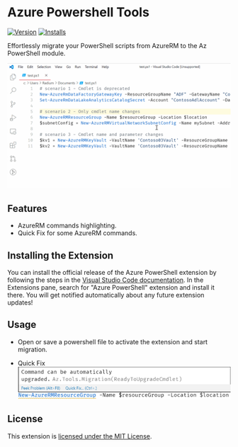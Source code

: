 # Azure Powershell Tools

[![Version](https://vsmarketplacebadge.apphb.com/version/azps-tools.azps-tools.svg)](https://marketplace.visualstudio.com/items?itemName=azps-tools.azps-tools)
[![Installs](https://vsmarketplacebadge.apphb.com/installs-short/azps-tools.azps-tools.svg)](https://marketplace.visualstudio.com/items?itemName=azps-tools.azps-tools)

Effortlessly migrate your PowerShell scripts from AzureRM to the Az PowerShell module.

![Azure Powershell Tools overview](resources/readme/overview.gif)

## Features

- AzureRM commands highlighting.
- Quick Fix for some AzureRM commands.

## Installing the Extension

You can install the official release of the Azure PowerShell extension by following the steps
in the [Visual Studio Code documentation](https://code.visualstudio.com/docs/editor/extension-gallery).
In the Extensions pane, search for "Azure PowerShell" extension and install it there.  You will
get notified automatically about any future extension updates!

## Usage

- Open or save a powershell file to activate the extension and start migration.

- Quick Fix
![quick-fix](resources/readme/quick-fix.png)

## License

This extension is [licensed under the MIT License](LICENSE.txt).
